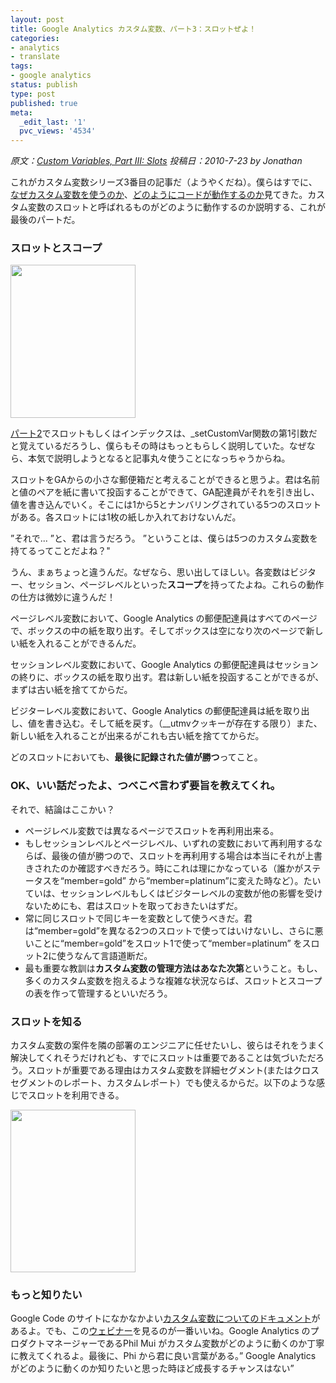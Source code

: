 ```yaml
---
layout: post
title: Google Analytics カスタム変数、パート3：スロットぜよ！
categories:
- analytics
- translate
tags:
- google analytics
status: publish
type: post
published: true
meta:
  _edit_last: '1'
  pvc_views: '4534'
---
```

<cite>原文：<a href="http://www.lunametrics.com/blog/2010/07/23/custom-variables-part-iii-slots/">Custom Variables, Part III: Slots</a>
投稿日：2010-7-23 by Jonathan</cite>

これがカスタム変数シリーズ3番目の記事だ（ようやくだね）。僕らはすでに、<a href="http://t32k.me/mol/2010/10/google-analytics-custom-variables-part1/">なぜカスタム変数を使うのか</a>、<a href="http://t32k.me/mol/2010/10/google-analytics-custom-variables-part2/">どのようにコードが動作するのか</a>見てきた。カスタム変数のスロットと呼ばれるものがどのように動作するのか説明する、これが最後のパートだ。
<h3>スロットとスコープ</h3>
<a href="http://t32k.me/mol/file/2010/10/slot.jpg"><img class="alignright size-full wp-image-1764" title="slot" src="http://t32k.me/mol/file/2010/10/slot.jpg" alt="" width="200" height="245" /></a>

<a href="http://t32k.me/mol/2010/10/google-analytics-custom-variables-part2/">パート2</a>でスロットもしくはインデックスは、_setCustomVar関数の第1引数だと覚えているだろうし、僕らもその時はもっともらしく説明していた。なぜなら、本気で説明しようとなると記事丸々使うことになっちゃうからね。

スロットをGAからの小さな郵便箱だと考えることができると思うよ。君は名前と値のペアを紙に書いて投函することができて、GA配達員がそれを引き出し、値を書き込んでいく。そこには1から5とナンバリングされている5つのスロットがある。各スロットには1枚の紙しか入れておけないんだ。

”それで... ”と、君は言うだろう。 ”ということは、僕らは5つのカスタム変数を持てるってことだよね？"

<!--more-->

うん、まぁちょっと違うんだ。なぜなら、思い出してほしい。各変数はビジター、セッション、ページレベルといった<strong>スコープ</strong>を持ってたよね。これらの動作の仕方は微妙に違うんだ！

ページレベル変数において、Google Analytics の郵便配達員はすべてのページで、ボックスの中の紙を取り出す。そしてボックスは空になり次のページで新しい紙を入れることができるんだ。

セッションレベル変数において、Google Analytics の郵便配達員はセッションの終りに、ボックスの紙を取り出す。君は新しい紙を投函することができるが、まずは古い紙を捨ててからだ。

ビジターレベル変数において、Google Analytics の郵便配達員は紙を取り出し、値を書き込む。そして紙を戻す。（__utmvクッキーが存在する限り）また、新しい紙を入れることが出来るがこれも古い紙を捨ててからだ。

どのスロットにおいても、<strong>最後に記録された値が勝つ</strong>ってこと。
<h3>OK、いい話だったよ、つべこべ言わず要旨を教えてくれ。</h3>
それで、結論はここかい？
<ul>
	<li>ページレベル変数では異なるページでスロットを再利用出来る。</li>
	<li>もしセッションレベルとページレベル、いずれの変数において再利用するならば、最後の値が勝つので、スロットを再利用する場合は本当にそれが上書きされたのか確認すべきだろう。時にこれは理にかなっている（誰かがステータスを“member=gold” から“member=platinum”に変えた時など）。たいていは、セッションレベルもしくはビジターレベルの変数が他の影響を受けないためにも、君はスロットを取っておきたいはずだ。</li>
	<li>常に同じスロットで同じキーを変数として使うべきだ。君は“member=gold”を異なる2つのスロットで使ってはいけないし、さらに悪いことに“member=gold”をスロット1で使って“member=platinum” をスロット2に使うなんて言語道断だ。</li>
	<li>最も重要な教訓は<strong>カスタム変数の管理方法はあなた次第</strong>ということ。もし、多くのカスタム変数を抱えるような複雑な状況ならば、スロットとスコープの表を作って管理するといいだろう。</li>
</ul>
<h3>スロットを知る</h3>
カスタム変数の案件を隣の部署のエンジニアに任せたいし、彼らはそれをうまく解決してくれそうだけれども、すでにスロットは重要であることは気づいただろう。スロットが重要である理由はカスタム変数を詳細セグメント(またはクロスセグメントのレポート、カスタムレポート）でも使えるからだ。以下のような感じでスロットを利用できる。

<a href="http://t32k.me/mol/file/2010/10/dimension.png"><img class="alignnone size-full wp-image-1761" title="dimension" src="http://t32k.me/mol/file/2010/10/dimension.png" alt="" width="200" height="260" /></a>
<h3>もっと知りたい</h3>
Google Code のサイトになかなかよい<a href="http://t32k.me/mol/2010/10/gatrackingcustomvariables/">カスタム変数についてのドキュメント</a>があるよ。でも、この<a href="http://www.youtube.com/watch?v=UmQTfqmoSyk">ウェビナー</a>を見るのが一番いいね。Google Analytics のプロダクトマネージャーであるPhil Mui がカスタム変数がどのように動くのか丁寧に教えてくれるよ。最後に、Phi から君に良い言葉がある。” Google Analytics がどのように動くのか知りたいと思った時ほど成長するチャンスはない”
